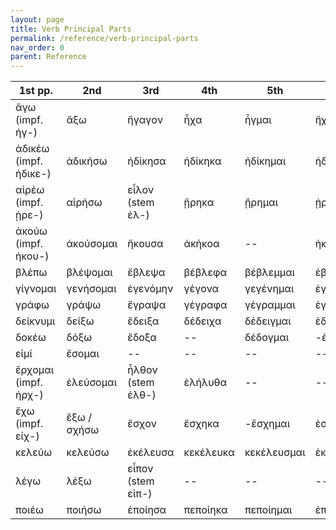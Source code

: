 ```yaml
---
layout: page
title: Verb Principal Parts
permalink: /reference/verb-principal-parts
nav_order: 0
parent: Reference
---
```


| 1st pp. | 2nd | 3rd | 4th | 5th | 6th |
| ----------- | ----------- | ----------- | ----------- | ----------- | ----------- |
| ἄγω<br>(impf. ἠγ-) | ἄξω | ἤγαγον | ἦχα | ἦγμαι | ἤχθην |
| ἀδικέω<br>(impf. ἠδικε-) | ἀδικήσω | ἠδίκησα | ἠδίκηκα | ἠδίκημαι | ἠδικήθην |
| αἱρέω<br>(impf. ᾑρε-) | αἱρήσω | εἷλον<br>(stem ἑλ-) | ᾕρηκα | ᾕρημαι | ᾑρέθην |
| ἀκούω<br>(impf. ἠκου-) | ἀκούσομαι | ἤκουσα | ἀκήκοα | -- | ἠκούσθην |
| βλέπω | βλέψομαι | ἔβλεψα | βέβλεφα | βέβλεμμαι | ἐβλέφθην |
| γίγνομαι | γενήσομαι | ἐγενόμην | γέγονα | γεγένημαι | ἐγενήθην |
| γράφω | γράψω | ἔγραψα | γέγραφα | γέγραμμαι | ἐγράφην |
| δείκνυμι | δείξω | ἔδειξα | δέδειχα | δέδειγμαι | ἐδείχθην |
| δοκέω | δόξω | ἔδοξα | -- | δέδογμαι | -ἐδόχθην |
| εἰμί | ἔσομαι | -- | -- | -- | -- |
| ἔρχομαι<br>(impf. ἠρχ-) | ἐλεύσομαι | ἦλθον<br>(stem ἐλθ-) | ἐλήλυθα | -- | -- |
| ἔχω<br>(impf. εἰχ-) | ἕξω / σχήσω | ἔσχον | ἔσχηκα | -ἔσχημαι | ἐσχέθην |
| κελεύω | κελεύσω | ἐκέλευσα | κεκέλευκα | κεκέλευσμαι | ἐκελεύσθην |
| λέγω | λέξω | εἶπον<br>(stem εἰπ-) | -- | -- | -- |
| ποιέω | ποιήσω | ἐποίησα | πεποίηκα | πεποίημαι | ἐποιήθην |
